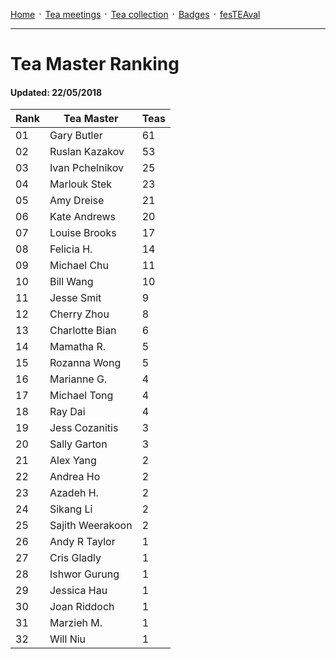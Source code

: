 [Home](./README.md) ᛫ [Tea meetings](./MEETINGS.md) ᛫ [Tea collection](./COLLECTION.md) ᛫ [Badges](./BADGES.md) ᛫ [fesTEAval](./FESTEAVAL.md)

-----

# Tea Master Ranking
#### Updated: 22/05/2018

| Rank | Tea Master         | Teas |
|------|--------------------|------|
| 01   | Gary Butler        | 61   |
| 02   | Ruslan Kazakov     | 53   |
| 03   | Ivan Pchelnikov    | 25   |
| 04   | Marlouk Stek       | 23   |
| 05   | Amy Dreise         | 21   |
| 06   | Kate Andrews       | 20   |
| 07   | Louise Brooks      | 17   |
| 08   | Felicia H.         | 14   |
| 09   | Michael Chu        | 11   |
| 10   | Bill Wang          | 10   |
| 11   | Jesse Smit         | 9    |
| 12   | Cherry Zhou        | 8    |
| 13   | Charlotte Bian     | 6    |
| 14   | Mamatha R.         | 5    |
| 15   | Rozanna Wong       | 5    |
| 16   | Marianne G.        | 4    |
| 17   | Michael Tong       | 4    |
| 18   | Ray Dai            | 4    |
| 19   | Jess Cozanitis     | 3    |
| 20   | Sally Garton       | 3    |
| 21   | Alex Yang          | 2    |
| 22   | Andrea Ho          | 2    |
| 23   | Azadeh H.          | 2    |
| 24   | Sikang Li          | 2    |
| 25   | Sajith Weerakoon   | 2    |
| 26   | Andy R Taylor      | 1    |
| 27   | Cris Gladly        | 1    |
| 28   | Ishwor Gurung      | 1    |
| 29   | Jessica Hau        | 1    |
| 30   | Joan Riddoch       | 1    |
| 31   | Marzieh M.         | 1    |
| 32   | Will Niu           | 1    |
